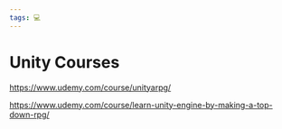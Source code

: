 ```yaml
---
tags: 💻
---
```


# Unity Courses

https://www.udemy.com/course/unityarpg/

https://www.udemy.com/course/learn-unity-engine-by-making-a-top-down-rpg/






